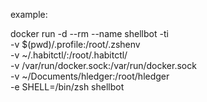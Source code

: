 
example:

docker run  -d --rm --name shellbot -ti \
            -v $(pwd)/.profile:/root/.zshenv \
            -v ~/.habitctl/:/root/.habitctl/  \
            -v /var/run/docker.sock:/var/run/docker.sock \
            -v ~/Documents/hledger:/root/hledger \
            -e SHELL=/bin/zsh shellbot
